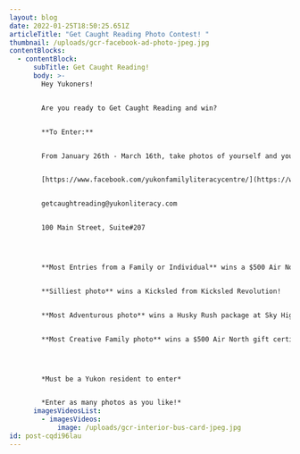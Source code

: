 ```yaml
---
layout: blog
date: 2022-01-25T18:50:25.651Z
articleTitle: "Get Caught Reading Photo Contest! "
thumbnail: /uploads/gcr-facebook-ad-photo-jpeg.jpg
contentBlocks:
  - contentBlock:
      subTitle: Get Caught Reading!
      body: >-
        Hey Yukoners!


        Are you ready to Get Caught Reading and win?


        **To Enter:** 


        From January 26th - March 16th, take photos of yourself and your loved ones "getting caught" reading in fun and creative ways! Send us your photos via facebook, instagram, email, or in-person. Include your name, contact information, and category. 


        [https://www.facebook.com/yukonfamilyliteracycentre/](https://www.facebook.com/yukonfamilyliteracycentre/?__cft__[0]=AZVQK9lOE-X3aezZCt8zkFNet5AYJM1Cij5ojfoAD2GefGQd3xardImik4BtHHH_aso-ZnVLoDqqMgx2mBsnRbSY78sJ6HxxKPafhowQM4A6AU0AOZFg_diQlKAmGmmcIXIIksjzEbV-J_2pvJ58MH-S&__tn__=q)


        getcaughtreading@yukonliteracy.com


        100 Main Street, Suite#207




        **Most Entries from a Family or Individual** wins a $500 Air North gift certificate!


        **Silliest photo** wins a Kicksled from Kicksled Revolution!


        **Most Adventurous photo** wins a Husky Rush package at Sky High Wilderness Ranch!


        **Most Creative Family photo** wins a $500 Air North gift certificate!




        *Must be a Yukon resident to enter*


        *Enter as many photos as you like!*
      imagesVideosList:
        - imagesVideos:
            image: /uploads/gcr-interior-bus-card-jpeg.jpg
id: post-cqdi96lau
---
```

